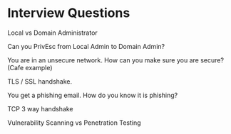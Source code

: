 # Interview Questions

Local vs Domain Administrator

Can you PrivEsc from Local Admin to Domain Admin?

You are in an unsecure network. How can you make sure you are secure? (Cafe example)

TLS / SSL handshake.

You get a phishing email. How do you know it is phishing?

TCP 3 way handshake

Vulnerability Scanning vs Penetration Testing
